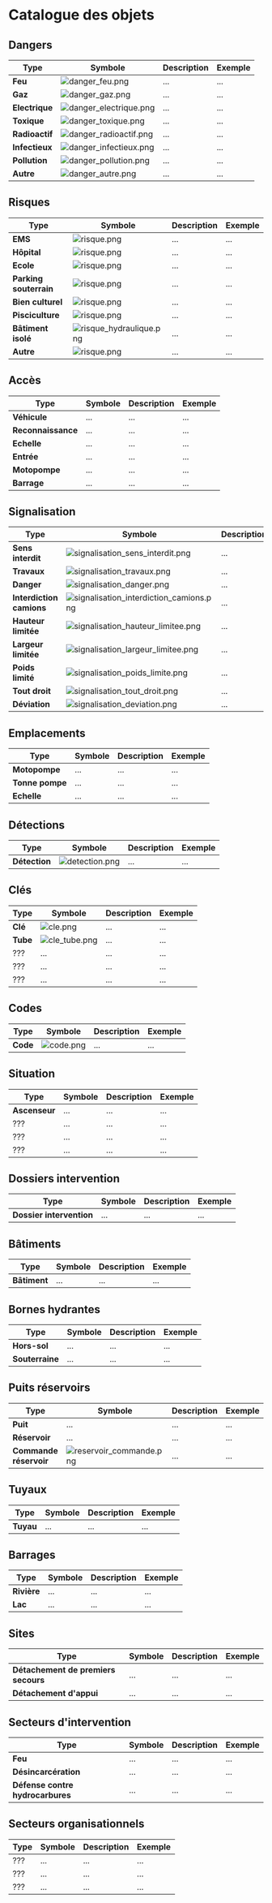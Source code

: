 Catalogue des objets
====================

Dangers
-------

| Type           | Symbole                                                    | Description | Exemple |
| -------------- | ---------------------------------------------------------- | ----------- | ------- |
| **Feu**        | ![danger_feu.png](../symbols/danger_feu.png)               | ...         | ...     |
| **Gaz**        | ![danger_gaz.png](../symbols/danger_gaz.png)               | ...         | ...     |
| **Electrique** | ![danger_electrique.png](../symbols/danger_electrique.png) | ...         | ...     |
| **Toxique**    | ![danger_toxique.png](../symbols/danger_toxique.png)       | ...         | ...     |
| **Radioactif** | ![danger_radioactif.png](../symbols/danger_radioactif.png) | ...         | ...     |
| **Infectieux** | ![danger_infectieux.png](../symbols/danger_infectieux.png) | ...         | ...     |
| **Pollution**  | ![danger_pollution.png](../symbols/danger_pollution.png)   | ...         | ...     |
| **Autre**      | ![danger_autre.png](../symbols/danger_autre.png)           | ...         | ...     |

Risques
-------

| Type                   | Symbole                                                      | Description | Exemple |
| ---------------------- | ------------------------------------------------------------ | ----------- | ------- |
| **EMS**                | ![risque.png](../symbols/risque.png)                         | ...         | ...     |
| **Hôpital**            | ![risque.png](../symbols/risque.png)                         | ...         | ...     |
| **Ecole**              | ![risque.png](../symbols/risque.png)                         | ...         | ...     |
| **Parking souterrain** | ![risque.png](../symbols/risque.png)                         | ...         | ...     |
| **Bien culturel**      | ![risque.png](../symbols/risque.png)                         | ...         | ...     |
| **Pisciculture**       | ![risque.png](../symbols/risque.png)                         | ...         | ...     |
| **Bâtiment isolé**     | ![risque_hydraulique.png](../symbols/risque_hydraulique.png) | ...         | ...     |
| **Autre**              | ![risque.png](../symbols/risque.png)                         | ...         | ...     |

Accès
-----

| Type               | Symbole | Description | Exemple |
| -------------------| ------- | ----------- | ------- |
| **Véhicule**       | ...     | ...         | ...     |
| **Reconnaissance** | ...     | ...         | ...     |
| **Echelle**        | ...     | ...         | ...     |
| **Entrée**         | ...     | ...         | ...     |
| **Motopompe**      | ...     | ...         | ...     |
| **Barrage**        | ...     | ...         | ...     |

Signalisation
-------------

| Type                     | Symbole                                                                                      | Description | Exemple |
| ------------------------ | -------------------------------------------------------------------------------------------- | ----------- | ------- |
| **Sens interdit**        | ![signalisation_sens_interdit.png](../symbols/signalisation_sens_interdit.png)               | ...         | ...     |
| **Travaux**              | ![signalisation_travaux.png](../symbols/signalisation_travaux.png)                           | ...         | ...     |
| **Danger**               | ![signalisation_danger.png](../symbols/signalisation_danger.png)                             | ...         | ...     |
| **Interdiction camions** | ![signalisation_interdiction_camions.png](../symbols/signalisation_interdiction_camions.png) | ...         | ...     |
| **Hauteur limitée**      | ![signalisation_hauteur_limitee.png](../symbols/signalisation_hauteur_limitee.png)           | ...         | ...     |
| **Largeur limitée**      | ![signalisation_largeur_limitee.png](../symbols/signalisation_largeur_limitee.png)           | ...         | ...     |
| **Poids limité**         | ![signalisation_poids_limite.png](../symbols/signalisation_poids_limite.png)                 | ...         | ...     |
| **Tout droit**           | ![signalisation_tout_droit.png](../symbols/signalisation_tout_droit.png)                     | ...         | ...     |
| **Déviation**            | ![signalisation_deviation.png](../symbols/signalisation_deviation.png)                       | ...         | ...     |

Emplacements
------------

| Type            | Symbole | Description | Exemple |
| --------------- | ------- | ----------- | ------- |
| **Motopompe**   | ...     | ...         | ...     |
| **Tonne pompe** | ...     | ...         | ...     |
| **Echelle**     | ...     | ...         | ...     |

Détections
----------

| Type          | Symbole                                    | Description | Exemple |
| ------------- | ------------------------------------------ | ----------- | ------- |
| **Détection** | ![detection.png](../symbols/detection.png) | ...         | ...     |

Clés
----

| Type     | Symbole                                  | Description | Exemple |
| -------- | ---------------------------------------- | ----------- | ------- |
| **Clé**  | ![cle.png](../symbols/cle.png)           | ...         | ...     |
| **Tube** | ![cle_tube.png](../symbols/cle_tube.png) | ...         | ...     |
| ???      | ...                                      | ...         | ...     |
| ???      | ...                                      | ...         | ...     |
| ???      | ...                                      | ...         | ...     |

Codes
-----

| Type     | Symbole                          | Description | Exemple |
| -------- | -------------------------------- | ----------- | ------- |
| **Code** | ![code.png](../symbols/code.png) | ...         | ...     |


Situation
---------

| Type          | Symbole | Description | Exemple |
| ------------- | ------- | ----------- | ------- |
| **Ascenseur** | ...     | ...         | ...     |
| ???           | ...     | ...         | ...     |
| ???           | ...     | ...         | ...     |
| ???           | ...     | ...         | ...     |

Dossiers intervention
---------------------

| Type                     | Symbole | Description | Exemple |
| ------------------------ | ------- | ----------- | ------- |
| **Dossier intervention** | ...     | ...         | ...     |

Bâtiments
---------

| Type         | Symbole | Description | Exemple |
| ------------ | ------- | ----------- | ------- |
| **Bâtiment** | ...     | ...         | ...     |

Bornes hydrantes
----------------

| Type            | Symbole | Description | Exemple |
| ----------------| ------- | ----------- | ------- |
| **Hors-sol**    | ...     | ...         | ...     |
| **Souterraine** | ...     | ...         | ...     |

Puits réservoirs
----------------

| Type                   | Symbole                                                      | Description | Exemple |
| ---------------------- | ------------------------------------------------------------ | ----------- | ------- |
| **Puit**               | ...                                                          | ...         | ...     |
| **Réservoir**          | ...                                                          | ...         | ...     |
| **Commande réservoir** | ![reservoir_commande.png](../symbols/reservoir_commande.png) | ...         | ...     |

Tuyaux
------

| Type      | Symbole | Description | Exemple |
| --------- | ------- | ----------- | ------- |
| **Tuyau** | ...     | ...         | ...     |

Barrages
--------

| Type        | Symbole | Description | Exemple |
| ----------- | ------- | ----------- | ------- |
| **Rivière** | ...     | ...         | ...     |
| **Lac**     | ...     | ...         | ...     |

Sites
-----

| Type                                | Symbole | Description | Exemple |
| ----------------------------------- | ------- | ----------- | ------- |
| **Détachement de premiers secours** | ...     | ...         | ...     |
| **Détachement d'appui**             | ...     | ...         | ...     |

Secteurs d'intervention
-------------------------

| Type                             | Symbole | Description | Exemple |
| -------------------------------- | ------- | ----------- | ------- |
| **Feu**                          | ...     | ...         | ...     |
| **Désincarcération**             | ...     | ...         | ...     |
| **Défense contre hydrocarbures** | ...     | ...         | ...     |

Secteurs organisationnels
---------------------------

| Type     | Symbole | Description | Exemple |
| -------- | ------- | ----------- | ------- |
| ???      | ...     | ...         | ...     |
| ???      | ...     | ...         | ...     |
| ???      | ...     | ...         | ...     |
